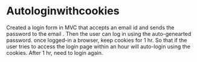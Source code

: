 # Autologinwithcookies

Created a login form in MVC that accepts an email id and sends the password to the email . Then the user can log in using the auto-genearted password. once logged-in a browser, keep cookies for 1 hr. So that if the user tries to access the login page within an hour will auto-login using the cookies. After 1 hr, need to login again.
